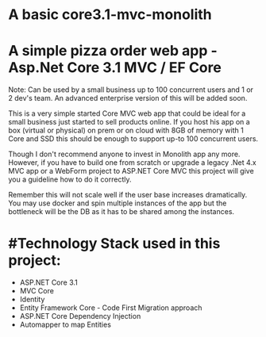# A basic core3.1-mvc-monolith 
A simple pizza order web app -Asp.Net Core 3.1 MVC / EF Core 
====================================================================================
Note: Can be used by a small business up to 100 concurrent users and 1 or 2 dev's team. An advanced enterprise version of this will be added soon.

This is a very simple started Core MVC web app that could be ideal for a small business just started to sell products online. If you host his app on a box (virtual or physical) on prem or on cloud with 8GB of memory with 1 Core and SSD this should be enough to support up-to 100 concurrent users. 

Though I don't recommend anyone to invest in Monolith app any more. However, if you have to build one from scratch or upgrade a legacy .Net 4.x MVC app or a WebForm project to ASP.NET Core MVC this project will give you a guideline how to do it correctly. 

Remember this will not scale well if the user base increases dramatically. You may use docker and spin multiple instances of the app but the bottleneck will be the DB as it has to be shared among the instances. 

#Technology Stack used in this project:
======================================

- ASP.NET Core 3.1 
- MVC Core 
- Identity
- Entity Framework Core - Code First Migration approach
- ASP.NET Core Dependency Injection
- Automapper to map Entities
